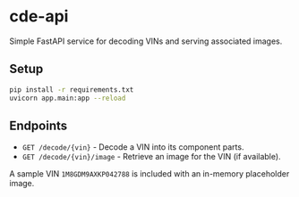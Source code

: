 # cde-api

Simple FastAPI service for decoding VINs and serving associated images.

## Setup

```bash
pip install -r requirements.txt
uvicorn app.main:app --reload
```

## Endpoints

- `GET /decode/{vin}` - Decode a VIN into its component parts.
- `GET /decode/{vin}/image` - Retrieve an image for the VIN (if available).

A sample VIN `1M8GDM9AXKP042788` is included with an in-memory placeholder image.
